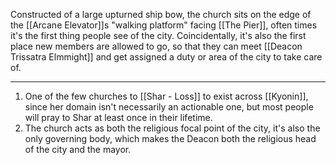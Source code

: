 Constructed of a large upturned ship bow, the church sits on the edge of the [[Arcane Elevator]]s "walking platform" facing [[The Pier]], often times it's the first thing people see of the city. Coincidentally, it's also the first place new members are allowed to go, so that they can meet [[Deacon Trissatra Elmmight]] and get assigned a duty or area of the city to take care of.

---
1. One of the few churches to [[Shar - Loss]] to exist across [[Kyonin]], since her domain isn't necessarily an actionable one, but most people will pray to Shar at least once in their lifetime.
2. The church acts as both the religious focal point of the city, it's also the only governing body, which makes the Deacon both the religious head of the city and the mayor.
